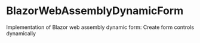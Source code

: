 # BlazorWebAssemblyDynamicForm
Implementation of Blazor web assembly dynamic form: Create form controls dynamically
